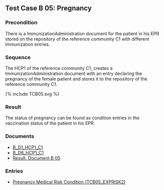 ## Test Case B 05: Pregnancy


### Precondition
There is a ImmunizationAdministration document for the patient in his EPR stored on the repository of the reference community C1 with different Immunization entries.

### Sequence

The HCP1 of the reference community C1, creates a ImmunizationAdministration document with an entry declaring the pregnancy of the female patient and stores it to the repository of the reference community C1.

<div>{% include TCB05.svg %}</div>

### Result
The status of pregnancy can be found as condition entries in the vaccination status of the patient in his EPR.

### Documents
* [B_D1_HCP1_C1](Bundle-B-D1-HCP1-C1.html)
* [B_D6_HCP1_C1](Bundle-B-D6-HCP1-C1.html)
* [Result. Document B 05](Bundle-RDB05.html)

### Entries
* [Pregnancy Medical Risk Condition (TCB05_EXPRISK2)](Condition-TCB05-EXPRISK2.html)
